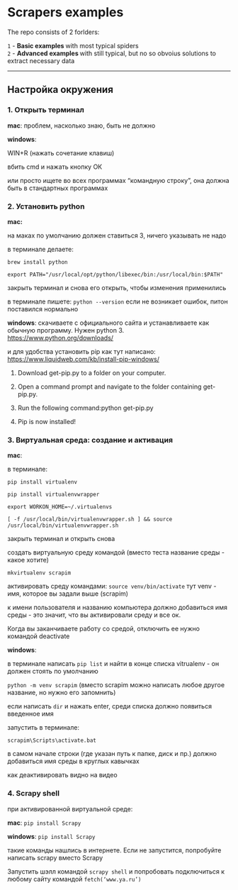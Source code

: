 # Scrapers examples
The repo consists of 2 forlders:

`1` - <b> Basic examples </b> with most typical spiders <br>
`2` - <b> Advanced examples </b> with still typical, but no so obvoius solutions to extract necessary data


__________________________________________________________________________________________________________________

## Настройка окружения


### 1. Открыть терминал


<b>mac</b>: проблем, насколько знаю, быть не должно

<b>windows</b>: 

WIN+R (нажать сочетание клавиш)

вбить cmd и нажать кнопку ОК

или просто ищете во всех программах “командную строку”, она должна быть в стандартных программах


### 2. Установить python


<b>mac: </b>

на маках по умолчанию должен ставиться 3, ничего указывать не надо

в терминале делаете:

`brew install python`

`export PATH="/usr/local/opt/python/libexec/bin:/usr/local/bin:$PATH"`

закрыть терминал и снова его открыть, чтобы изменения применились

в терминале пишете:
`python --version`
если не возникает ошибок, питон поставился нормально

<b>windows</b>: скачиваете с официального сайта и устанавливаете как обычную программу. Нужен python 3. https://www.python.org/downloads/

и для удобства установить pip как тут написано:
https://www.liquidweb.com/kb/install-pip-windows/

1. Download get-pip.py to a folder on your computer.

2. Open a command prompt and navigate to the folder containing get-pip.py.

3. Run the following command:python get-pip.py

4. Pip is now installed!


### 3. Виртуальная среда: создание и активация


<b>mac</b>:

в терминале:

`pip install virtualenv`

`pip install virtualenvwrapper`

`export WORKON_HOME=~/.virtualenvs`

`[ -f /usr/local/bin/virtualenvwrapper.sh ] && source /usr/local/bin/virtualenvwrapper.sh`

закрыть терминал и открыть снова

создать виртуальную среду командой (вместо теста название среды - какое хотите)

`mkvirtualenv scrapim`

активировать среду командами:
`source venv/bin/activate`    тут venv - имя, которое вы задали выше (scrapim)

к имени пользователя и названию компьютера должно добавиться имя среды - это значит, что вы активировали среду и все ок.

Когда вы заканчиваете работу со средой, отключить ее нужно командой deactivate

<b>windows</b>:

в терминале написать `pip list` и найти в конце списка vitrualenv - он должен стоять по умолчанию

`python -m venv scrapim`  (вместо scrapim можно написать любое другое название, но нужно его запомнить)

если написать `dir` и нажать enter, среди списка должно появиться введенное имя

запустить в терминале:

`scrapim\Scripts\activate.bat`

в самом начале строки (где указан путь к папке, диск и пр.) должно добавиться имя среды в круглых кавычках

как деактивировать видно на видео


### 4. Scrapy shell


при активированной виртуальной среде:

<b>mac</b>: `pip install Scrapy`

<b>windows</b>: `pip install Scrapy`

такие команды нашлись в интернете. Если не запустится, попробуйте написать scrapy вместо Scrapy


Запустить шэлл командой `scrapy shell` и попробовать подключиться к любому сайту командой `fetch(‘www.ya.ru’)`


